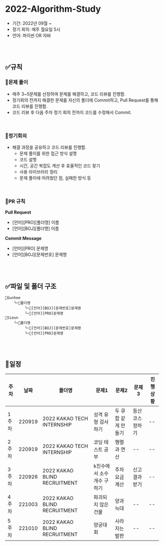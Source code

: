 # 2022-Algorithm-Study

- 기간: 2022년 09월 ~
- 정기 회의: 매주 월요일 5시
- 언어: 파이썬 OR 자바

<br>
<br>

## ✅규칙
### 📌문제 풀이
- 매주 3~5문제를 선정하여 문제를 해결하고, 코드 리뷰를 진행함. <br>
- 정기회의 전까지 해결한 문제를 자신의 폴더에 Commit하고, Pull Request를 통해 코드 리뷰를 진행함. <br>
- 코드 리뷰 후 다음 주차 정기 회의 전까지 코드를 수정해서 Commit.

<br>

### 📌정기회의 
- 해결 과정을 공유하고 코드 리뷰를 진행함.
    - 문제 풀이를 위한 접근 방식 설명
    - 코드 설명
    - 시간, 공간 복잡도 계산 후 효율적인 코드 찾기
    - 사용 라이브러리 정리
    - 문제 풀이에 어려웠던 점, 실패한 방식 등

<br>

### 📌PR 규칙
<strong>Pull Request</strong>
- [언어][PRO][폴더명] 이름
- [언어][BOJ][폴더명] 이름

<strong>Commit Message</strong>
- [언어][PRO] 문제명
- [언어][BOJ][문제번호] 문제명

<br>
<br>

## ✅파일 및 폴더 구조
```
📁Gunhee
    └─📁폴더명
         └─📃[언어][BOJ][문제번호]문제명    
         └─📃[언어][PRO]문제명          
📁Sieun
    └─📁폴더명
         └─📃[언어][BOJ][문제번호]문제명
         └─📃[언어][PRO]문제명   
```

<br>
<br>

## 📅일정
|주차|날짜|폴더명|문제1|문제2|문제3|진행상황|
|--|--|--|--|--|--|--|
|1주차|220919|2022 KAKAO TECH INTERNSHIP|성격 유형 검사하기|두 큐 합 같게 만들기|등산코스 정하기|--|
|2주차|220919|2022 KAKAO TECH INTERNSHIP|코딩 테스트 공부|행렬과 연산|--|--|
|3주차|220926|2022 KAKAO BLIND RECRUITMENT|k진수에서 소수 개수 구하기|주차 요금 계산|신고 결과 받기|--|
|4주차|221003|2022 KAKAO BLIND RECRUITMENT|파괴되지 않은 건물|양과 늑대|--|--|
|5주차|221010|2022 KAKAO BLIND RECRUITMENT|양궁대회|사라지는 발판|--|--|


<!-- <img src="https://img.shields.io/badge/Done-93c6c3?style=flat-square"/> ->